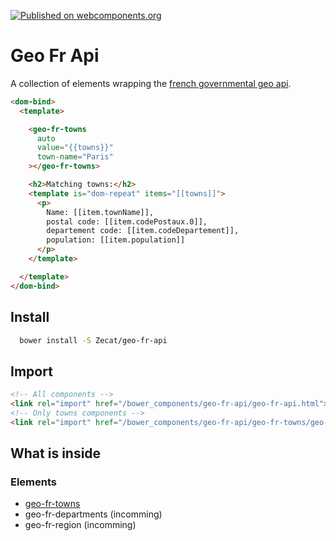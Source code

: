 [![Published on webcomponents.org](https://img.shields.io/badge/webcomponents.org-published-blue.svg)](https://www.webcomponents.org/element/Zecat/geo-fr-api)

# Geo Fr Api

A collection of elements wrapping the [french governmental geo api](https://api.gouv.fr/api/api-geo.html).

<!--
```
<custom-element-demo height="200">
<template>
<link rel="import" href="geo-fr-towns/geo-fr-towns.html">
<next-code-block></next-code-block>
</template>
</custom-element-demo>
```
-->
```html
<dom-bind>
  <template>

    <geo-fr-towns
      auto
      value="{{towns}}"
      town-name="Paris"
    ></geo-fr-towns>

    <h2>Matching towns:</h2>
    <template is="dom-repeat" items="[[towns]]">
      <p>
        Name: [[item.townName]],
        postal code: [[item.codePostaux.0]],
        departement code: [[item.codeDepartement]],
        population: [[item.population]]
      </p>
    </template>

  </template>
</dom-bind>
```

## Install

```bash
  bower install -S Zecat/geo-fr-api
```

## Import

```html
<!-- All components -->
<link rel="import" href="/bower_components/geo-fr-api/geo-fr-api.html">
<!-- Only towns components -->
<link rel="import" href="/bower_components/geo-fr-api/geo-fr-towns/geo-fr-towns.html">
```

## What is inside

### Elements

- [geo-fr-towns](/geo-fr-towns)
- geo-fr-departments (incomming)
- geo-fr-region (incomming)
